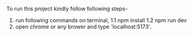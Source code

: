 To run this project kindly follow following steps-
1. run following commands on terminal,
   1.1 npm install
   1.2 npm run dev
2. open chrome or any brower and type 'localhost:5173'.
